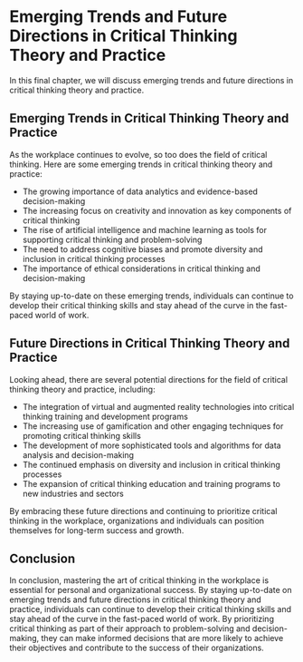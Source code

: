Emerging Trends and Future Directions in Critical Thinking Theory and Practice
==============================================================================================================================================================

In this final chapter, we will discuss emerging trends and future directions in critical thinking theory and practice.

Emerging Trends in Critical Thinking Theory and Practice
--------------------------------------------------------

As the workplace continues to evolve, so too does the field of critical thinking. Here are some emerging trends in critical thinking theory and practice:

* The growing importance of data analytics and evidence-based decision-making
* The increasing focus on creativity and innovation as key components of critical thinking
* The rise of artificial intelligence and machine learning as tools for supporting critical thinking and problem-solving
* The need to address cognitive biases and promote diversity and inclusion in critical thinking processes
* The importance of ethical considerations in critical thinking and decision-making

By staying up-to-date on these emerging trends, individuals can continue to develop their critical thinking skills and stay ahead of the curve in the fast-paced world of work.

Future Directions in Critical Thinking Theory and Practice
----------------------------------------------------------

Looking ahead, there are several potential directions for the field of critical thinking theory and practice, including:

* The integration of virtual and augmented reality technologies into critical thinking training and development programs
* The increasing use of gamification and other engaging techniques for promoting critical thinking skills
* The development of more sophisticated tools and algorithms for data analysis and decision-making
* The continued emphasis on diversity and inclusion in critical thinking processes
* The expansion of critical thinking education and training programs to new industries and sectors

By embracing these future directions and continuing to prioritize critical thinking in the workplace, organizations and individuals can position themselves for long-term success and growth.

Conclusion
----------

In conclusion, mastering the art of critical thinking in the workplace is essential for personal and organizational success. By staying up-to-date on emerging trends and future directions in critical thinking theory and practice, individuals can continue to develop their critical thinking skills and stay ahead of the curve in the fast-paced world of work. By prioritizing critical thinking as part of their approach to problem-solving and decision-making, they can make informed decisions that are more likely to achieve their objectives and contribute to the success of their organizations.
